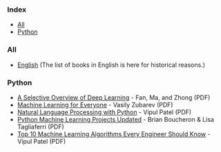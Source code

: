 ### Index

* [All](#all)
* [Python](#python)

### All

* [English](/free-programming-books.md) (The list of books in English is here for historical reasons.)

### Python

* [A Selective Overview of Deep Learning](https://www.linkedin.com/posts/vipulppatel_selective-overview-of-deep-learning-activity-6599895280643002368-tY9N) - Fan, Ma, and Zhong (PDF)
* [Machine Learning for Everyone](https://www.linkedin.com/posts/vipulppatel_machine-learning-for-everyone-activity-6612364429432504321-IlPk) - Vasily Zubarev (PDF)
* [Natural Language Processing with Python](https://www.linkedin.com/posts/vipulppatel_natural-language-processing-with-python-activity-6602441562834128896-LVJw) - Vipul Patel (PDF)
* [Python Machine Learning Projects Updated](https://www.linkedin.com/posts/vipulppatel_python-machine-learning-projects-updated-activity-6597693312822546432-SB1q) - Brian Boucheron & Lisa Tagliaferri (PDF)
* [Top 10 Machine Learning Algorithms Every Engineer Should Know](https://www.linkedin.com/posts/vipulppatel_advantages-drawbacks-applications-of-activity-6613677483243913216-D1qg) - Vipul Patel (PDF)
